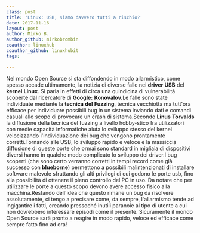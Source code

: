 ```yaml
---
class: post
title: 'Linux: USB, siamo davvero tutti a rischio?'
date: 2017-11-16
layout: post
author: Mirko B.
author_github: mirkobrombin
coauthor: linuxhub
coauthor_github: linuxhubit
tags:

---
```

Nel mondo Open Source si sta diffondendo in modo allarmistico, come spesso accade ultimamente, la notizia di diverse falle nei <strong>driver</strong> <strong>USB</strong> del <strong>kernel</strong> <strong>Linux</strong>. Si parla in effetti di circa una quindicina di vulnerabilità scoperte dal ricercatore di <strong>Google:</strong> <strong>Konovalov.</strong><!-- /wp:core/paragraph --><!-- wp:core/paragraph -->Le falle sono state individuate mediante la <strong>tecnica</strong> <strong>del</strong> <strong>Fuzzing</strong>, tecnica vecchiotta ma tutt'ora efficace per individuare possibili bug in un sistema inviando dati e comandi casuali allo scopo di provocare un crash di sistema.<!-- /wp:core/paragraph --><!-- wp:core/paragraph -->Secondo <strong>Linus</strong> <strong>Torvalds</strong> la diffusione della tecnica del fuzzing a livello hobby-stico fra utilizzatori con medie capacità informatiche aiuta lo sviluppo stesso del kernel velocizzando l'individuazione dei bug che vengono prontamente corretti.<!-- /wp:core/paragraph --><!-- wp:core/paragraph -->Tornando alle USB, lo sviluppo rapido e veloce e la massiccia diffusione di queste porte che ormai sono standard in migliaia di dispositivi diversi hanno in qualche modo complicato lo sviluppo dei driver.<!-- /wp:core/paragraph --><!-- wp:core/paragraph -->I bug scoperti (che sono certo verranno corretti in tempi record come già successo con <strong>blueborne</strong>) permettono a possibili malintenzionati di installare software malevole sfruttando gli alti privilegi di cui godono le porte usb, fino alla possibilità di ottenere il pieno controllo del PC in uso. Da notare che per utilizzare le porte a questo scopo devono avere accesso fisico alla macchina.<!-- /wp:core/paragraph --><!-- wp:core/paragraph -->Restando dell'idea che questo rimane un bug da risolvere assolutamente, ci tengo a precisare come, da sempre, l'allarmismo tende ad ingigantire i fatti, creando pressoché inutili paranoie al tipo di utente a cui non dovrebbero interessare episodi come il presente. Sicuramente il mondo Open Source sarà pronto a reagire in modo rapido, veloce ed efficace come sempre fatto fino ad ora!<!-- /wp:core/paragraph -->